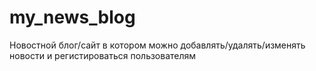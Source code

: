 # my_news_blog
Новостной блог/сайт в котором можно добавлять/удалять/изменять новости и регистироваться пользователям
